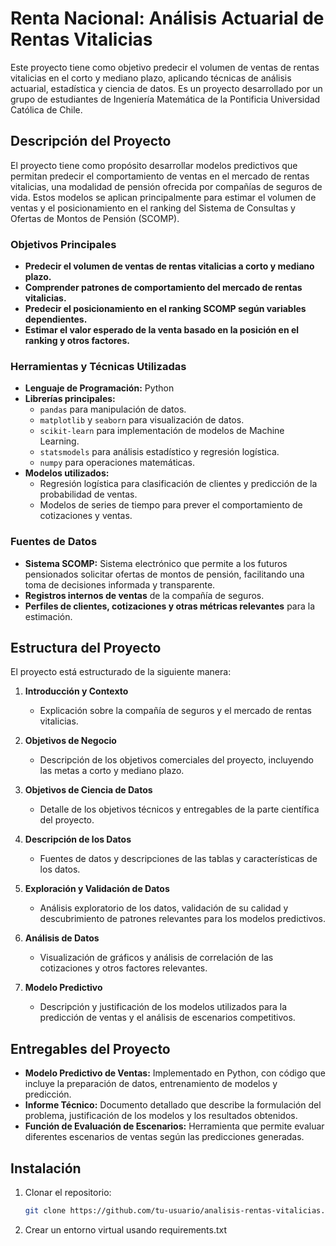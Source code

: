 
# Renta Nacional: Análisis Actuarial de Rentas Vitalicias

Este proyecto tiene como objetivo predecir el volumen de ventas de rentas vitalicias en el corto y mediano plazo, aplicando técnicas de análisis actuarial, estadística y ciencia de datos. Es un proyecto desarrollado por un grupo de estudiantes de Ingeniería Matemática de la Pontificia Universidad Católica de Chile.

## Descripción del Proyecto

El proyecto tiene como propósito desarrollar modelos predictivos que permitan predecir el comportamiento de ventas en el mercado de rentas vitalicias, una modalidad de pensión ofrecida por compañías de seguros de vida. Estos modelos se aplican principalmente para estimar el volumen de ventas y el posicionamiento en el ranking del Sistema de Consultas y Ofertas de Montos de Pensión (SCOMP).

### Objetivos Principales

- **Predecir el volumen de ventas de rentas vitalicias a corto y mediano plazo.**
- **Comprender patrones de comportamiento del mercado de rentas vitalicias.**
- **Predecir el posicionamiento en el ranking SCOMP según variables dependientes.**
- **Estimar el valor esperado de la venta basado en la posición en el ranking y otros factores.**

### Herramientas y Técnicas Utilizadas

- **Lenguaje de Programación:** Python
- **Librerías principales:**
  - `pandas` para manipulación de datos.
  - `matplotlib` y `seaborn` para visualización de datos.
  - `scikit-learn` para implementación de modelos de Machine Learning.
  - `statsmodels` para análisis estadístico y regresión logística.
  - `numpy` para operaciones matemáticas.
- **Modelos utilizados:**
  - Regresión logística para clasificación de clientes y predicción de la probabilidad de ventas.
  - Modelos de series de tiempo para prever el comportamiento de cotizaciones y ventas.

### Fuentes de Datos

- **Sistema SCOMP:** Sistema electrónico que permite a los futuros pensionados solicitar ofertas de montos de pensión, facilitando una toma de decisiones informada y transparente.
- **Registros internos de ventas** de la compañía de seguros.
- **Perfiles de clientes, cotizaciones y otras métricas relevantes** para la estimación.

## Estructura del Proyecto

El proyecto está estructurado de la siguiente manera:

1. **Introducción y Contexto**
   - Explicación sobre la compañía de seguros y el mercado de rentas vitalicias.
   
2. **Objetivos de Negocio**
   - Descripción de los objetivos comerciales del proyecto, incluyendo las metas a corto y mediano plazo.

3. **Objetivos de Ciencia de Datos**
   - Detalle de los objetivos técnicos y entregables de la parte científica del proyecto.

4. **Descripción de los Datos**
   - Fuentes de datos y descripciones de las tablas y características de los datos.

5. **Exploración y Validación de Datos**
   - Análisis exploratorio de los datos, validación de su calidad y descubrimiento de patrones relevantes para los modelos predictivos.

6. **Análisis de Datos**
   - Visualización de gráficos y análisis de correlación de las cotizaciones y otros factores relevantes.

7. **Modelo Predictivo**
   - Descripción y justificación de los modelos utilizados para la predicción de ventas y el análisis de escenarios competitivos.

## Entregables del Proyecto

- **Modelo Predictivo de Ventas:** Implementado en Python, con código que incluye la preparación de datos, entrenamiento de modelos y predicción.
- **Informe Técnico:** Documento detallado que describe la formulación del problema, justificación de los modelos y los resultados obtenidos.
- **Función de Evaluación de Escenarios:** Herramienta que permite evaluar diferentes escenarios de ventas según las predicciones generadas.

## Instalación

1. Clonar el repositorio:
   ```bash
   git clone https://github.com/tu-usuario/analisis-rentas-vitalicias.git
2. Crear un entorno virtual usando requirements.txt
